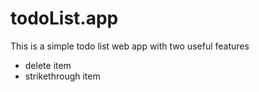 # todoList.app
This is a simple todo list web app with two useful features
  * delete item
  * strikethrough item
